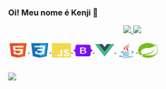 ### Oi! Meu nome é Kenji 🐬

<div align="center">
  <a href="https://github.com/AdrianoKenji">
  <img height="180em" src="https://github-readme-stats.vercel.app/api?username=AdrianoKenji&show_icons=true&theme=tokyonight&include_all_commits=true&count_private=true"/>
  <img height="180em" src="https://github-readme-stats.vercel.app/api/top-langs/?username=AdrianoKenji&layout=compact&langs_count=5&theme=tokyonight"/>
</div>
<div style="display: inline_block"><br>
  <img align="center" alt="HTML" height="30" width="40" src="https://raw.githubusercontent.com/devicons/devicon/master/icons/html5/html5-original.svg">
  <img align="center" alt="CSS" height="30" width="40" src="https://raw.githubusercontent.com/devicons/devicon/master/icons/css3/css3-original.svg">  
  <img align="center" alt="Js" height="30" width="40" src="https://raw.githubusercontent.com/devicons/devicon/master/icons/javascript/javascript-plain.svg">  
  <img align="center" alt="bootstrp" height="30" width="40" src="https://github.com/devicons/devicon/blob/master/icons/bootstrap/bootstrap-original.svg">
  <img align="center" alt="vue" height="30" width="40" src="https://github.com/devicons/devicon/blob/master/icons/vuejs/vuejs-original.svg">
  <img align="center" alt="java" height="30" width="40" src="https://github.com/devicons/devicon/blob/master/icons/java/java-original.svg">
  <img align="center" alt="java" height="30" width="40" src="https://github.com/devicons/devicon/blob/master/icons/spring/spring-original.svg">
</div>
  
  ##
 
<div> 
  <a href="https://www.linkedin.com/in/adrianokenji-45875016a" target="_blank"><img src="https://img.shields.io/badge/-LinkedIn-%230077B5?style=for-the-badge&logo=linkedin&logoColor=white" target="_blank"></a> 
</div>
